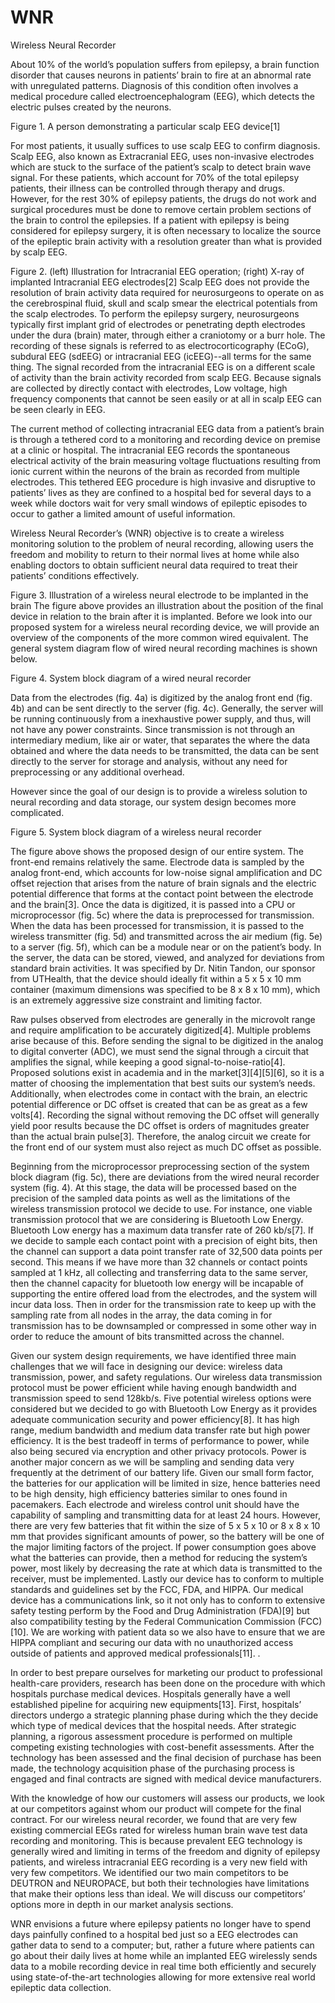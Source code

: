 # WNR
Wireless Neural Recorder

About 10% of the world’s population suffers from epilepsy, a brain function disorder that causes neurons in patients’ brain to fire at an abnormal rate with unregulated patterns. Diagnosis of this condition often involves a medical procedure called electroencephalogram (EEG), which detects the electric pulses created by the neurons.

Figure 1. A person demonstrating a particular scalp EEG device[1]

For most patients, it usually suffices to use scalp EEG to confirm diagnosis. Scalp EEG, also known as Extracranial EEG, uses non-invasive electrodes which are stuck to the surface of the patient’s scalp to detect brain wave signal. For these patients, which account for 70% of the total epilepsy patients, their illness can be controlled through therapy and drugs. However, for the rest 30% of epilepsy patients, the drugs do not work and surgical procedures must be done to remove certain problem sections of the brain to control the epilepsies. If a patient with epilepsy is being considered for epilepsy surgery, it is often necessary to localize the source of the epileptic brain activity with a resolution greater than what is provided by scalp EEG.


Figure 2. (left) Illustration for Intracranial EEG operation; (right) X-ray of implanted Intracranial EEG electrodes[2]
Scalp EEG does not provide the resolution of brain activity data required for neurosurgeons to operate on as the cerebrospinal fluid, skull and scalp smear the electrical potentials from the scalp electrodes. To perform the epilepsy surgery, neurosurgeons typically first implant grid of electrodes or penetrating depth electrodes under the dura (brain) mater, through either a craniotomy or a burr hole. The recording of these signals is referred to as electrocorticography (ECoG), subdural EEG (sdEEG) or intracranial EEG (icEEG)--all terms for the same thing. The signal recorded from the intracranial EEG is on a different scale of activity than the brain activity recorded from scalp EEG. Because signals are collected by directly contact with electrodes, Low voltage, high frequency components that cannot be seen easily or at all in scalp EEG can be seen clearly in EEG.
 
The current method of collecting intracranial EEG data from a patient’s brain is through a tethered cord to a monitoring and recording device on premise at a clinic or hospital. The intracranial EEG records the spontaneous electrical activity of the brain measuring voltage fluctuations resulting from ionic current within the neurons of the brain as recorded from multiple electrodes. This tethered EEG procedure is high invasive and disruptive to patients’ lives as they are confined to a hospital bed for several days to a week while doctors wait for very small windows of epileptic episodes to occur to gather a limited amount of useful information.
 
Wireless Neural Recorder’s (WNR) objective is to create a wireless monitoring solution to the problem of neural recording, allowing users the freedom and mobility to return to their normal lives at home while also enabling doctors to obtain sufficient neural data required to treat their patients’ conditions effectively.
 


 
 
Figure 3. Illustration of a wireless neural electrode to be implanted in the brain
The figure above provides an illustration about the position of the final device in relation to the brain after it is implanted.  Before we look into our proposed system for a wireless neural recording device, we will provide an overview of the components of the more common wired equivalent.  The general system diagram flow of wired neural recording machines is shown below.


Figure 4. System block diagram of a wired neural recorder

Data from the electrodes (fig. 4a) is digitized by the analog front end (fig. 4b) and can be sent directly to the server (fig. 4c).  Generally, the server will be running continuously from a inexhaustive power supply, and thus, will not have any power constraints.  Since transmission is not through an intermediary medium, like air or water, that separates the where the data obtained and where the data needs to be transmitted, the data can be sent directly to the server for storage and analysis, without any need for preprocessing or any additional overhead.

However since the goal of our design is to provide a wireless solution to neural recording and data storage, our system design becomes more complicated.


Figure 5. System block diagram of a wireless neural recorder

The figure above shows the proposed design of our entire system.  The front-end remains relatively the same.  Electrode data is sampled by the analog front-end, which accounts for low-noise signal amplification and DC offset rejection that arises from the nature of brain signals and the electric potential difference that forms at the contact point between the electrode and the brain[3].  Once the data is digitized, it is passed into a CPU or microprocessor (fig. 5c) where the data is preprocessed for transmission.  When the data has been processed for transmission, it is passed to the wireless transmitter (fig. 5d) and transmitted across the air medium (fig. 5e) to a server (fig. 5f), which can be a module near or on the patient’s body.  In the server, the data can be stored, viewed, and analyzed for deviations from standard brain activities.  It was specified by Dr. Nitin Tandon, our sponsor from UTHealth, that the device should ideally fit within a 5 x 5 x 10 mm container (maximum dimensions was specified to be 8 x 8 x 10 mm), which is an extremely aggressive size constraint and limiting factor.

Raw pulses observed from electrodes are generally in the microvolt range and require amplification to be accurately digitized[4].  Multiple problems arise because of this.  Before sending the signal to be digitized in the analog to digital converter (ADC), we must send the signal through a circuit that amplifies the signal, while keeping a good signal-to-noise-ratio[4].  Proposed solutions exist in academia and in the market[3][4][5][6], so it is a matter of choosing the implementation that best suits our system’s needs.  Additionally, when electrodes come in contact with the brain, an electric potential difference or DC offset is created that can be as great as a few volts[4].  Recording the signal without removing the DC offset will generally yield poor results because the DC offset is orders of magnitudes greater than the actual brain pulse[3].  Therefore, the analog circuit we create for the front end of our system must also reject as much DC offset as possible.

Beginning from the microprocessor preprocessing section of the system block diagram (fig. 5c), there are deviations from the wired neural recorder system (fig. 4).  At this stage, the data will be processed based on the precision of the sampled data points as well as the limitations of the wireless transmission protocol we decide to use.  For instance, one viable transmission protocol that we are considering is Bluetooth Low Energy.  Bluetooth Low energy has a maximum data transfer rate of 260 kb/s[7].  If we decide to sample each contact point with a precision of eight bits, then the channel can support a data point transfer rate of 32,500 data points per second.  This means if we have more than 32 channels or contact points sampled at 1 kHz, all collecting and transferring data to the same server, then the channel capacity for bluetooth low energy will be incapable of supporting the entire offered load from the electrodes, and the system will incur data loss.  Then in order for the transmission rate to keep up with the sampling rate from all nodes in the array, the data coming in for transmission has to be downsampled or compressed in some other way in order to reduce the amount of bits transmitted across the channel.

Given our system design requirements, we have identified three main challenges that we will face in designing our device: wireless data transmission, power, and safety regulations. Our wireless data transmission protocol must be power efficient while having enough bandwidth and transmission speed to send 128kb/s. Five potential wireless options were considered but we decided to go with Bluetooth Low Energy as it provides adequate communication security and power efficiency[8]. It has high range, medium bandwidth and medium data transfer rate but high power efficiency. It is the best tradeoff in terms of performance to power, while also being secured via encryption and other privacy protocols. Power is another major concern as we will be sampling and sending data very frequently at the detriment of our battery life. Given our small form factor, the batteries for our application will be limited in size, hence batteries need to be high density, high efficiency batteries similar to ones found in pacemakers.  Each electrode and wireless control unit should have the capability of sampling and transmitting data for at least 24 hours.  However, there are very few batteries that fit within the size of 5 x 5 x 10 or 8 x 8 x 10 mm that provides significant amounts of power, so the battery will be one of the major limiting factors of the project.  If power consumption goes above what the batteries can provide, then a method for reducing the system’s power, most likely by decreasing the rate at which data is transmitted to the receiver, must be implemented. Lastly our device has to conform to multiple standards and guidelines set by the FCC, FDA, and HIPPA. Our medical device has a communications link, so it not only has to conform to extensive safety testing perform by the Food and Drug Administration (FDA)[9] but also compatibility testing by the Federal Communication Commission (FCC)[10]. We are working with patient data so we also have to ensure that we are HIPPA compliant and securing our data with no unauthorized access outside of patients and approved medical professionals[11].
.
 

In order to best prepare ourselves for marketing our product to professional health-care providers, research has been done on the procedure with which hospitals purchase medical devices. Hospitals generally have a well established pipeline for acquiring new equipments[13]. First, hospitals’ directors undergo a strategic planning phase during which the they decide which type of medical devices that the hospital needs. After strategic planning, a rigorous assessment procedure is performed on multiple competing existing technologies with cost-benefit assessments. After the technology has been assessed and the final decision of purchase has been made, the technology acquisition phase of the purchasing process is engaged and final contracts are signed with medical device manufacturers.

With the knowledge of how our customers will assess our products, we look at our competitors against whom our product will compete for the final contract. For our wireless neural recorder, we found that are very few existing commercial EEGs rated for wireless human brain wave test data recording and monitoring. This is because prevalent EEG technology is generally wired and limiting in terms of the freedom and dignity of epilepsy patients, and wireless intracranial EEG recording is a very new field with very few competitors. We identified our two main competitors to be DEUTRON and NEUROPACE, but both their technologies have limitations that make their options less than ideal. We will discuss our competitors’ options more in depth in our market analysis sections.

WNR envisions a future where epilepsy patients no longer have to spend days painfully confined to a hospital bed just so a EEG electrodes can gather data to send to a computer; but, rather a future where patients can go about their daily lives at home while an implanted EEG wirelessly sends data to a mobile recording device in real time both efficiently and securely using state-of-the-art technologies allowing for more extensive real world epileptic data collection.




